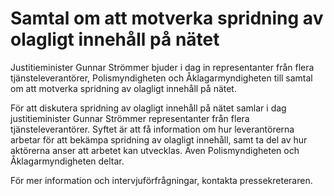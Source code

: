 # Samtal om att motverka spridning av olagligt innehåll på nätet

Justitieminister Gunnar Strömmer bjuder i dag in representanter från flera tjänsteleverantörer, Polismyndigheten och Åklagarmyndigheten till samtal om att motverka spridning av olagligt innehåll på nätet.

För att diskutera spridning av olagligt innehåll på nätet samlar i dag justitieminister Gunnar Strömmer representanter från flera tjänsteleverantörer. Syftet är att få information om hur leverantörerna arbetar för att bekämpa spridning av olagligt innehåll, samt ta del av hur aktörerna anser att arbetet kan utvecklas. Även Polismyndigheten och Åklagarmyndigheten deltar.

För mer information och intervjuförfrågningar, kontakta pressekreteraren.
